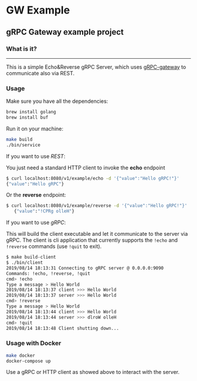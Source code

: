 # GW Example

## gRPC Gateway example project

### What is it?

___
This is a simple Echo&Reverse gRPC Server, which uses [gRPC-gateway](https://grpc-ecosystem.github.io/grpc-gateway/) to communicate also via REST.

### Usage

Make sure you have all the dependencies:

```bash
brew install golang
brew install buf
```

Run it on your machine:

```bash
make build
./bin/service
```

If you want to use *REST*:

You just need a standard HTTP client to invoke the **echo** endpoint

```bash
$ curl localhost:8080/v1/example/echo -d '{"value":"Hello gRPC!"}'
{"value":"Hello gRPC"}
```

Or the **reverse** endpoint:

```bash
$ curl localhost:8080/v1/example/reverse -d '{"value":"Hello gRPC!"}'
   {"value":"!CPRg olleH"}
```

If you want to use *gRPC*:

This will build the client executable and let it communicate to the server via gRPC.
The client is cli application that currently supports the `!echo` and `!reverse` commands (use `!quit` to exit).

```bash
$ make build-client
$ ./bin/client
2019/08/14 18:13:31 Connecting to gRPC server @ 0.0.0.0:9090
Commands: !echo, !reverse, !quit
cmd> !echo
Type a message > Hello World
2019/08/14 18:13:37 client >>> Hello World
2019/08/14 18:13:37 server >>> Hello World
cmd> !reverse
Type a message > Hello World
2019/08/14 18:13:44 client >>> Hello World
2019/08/14 18:13:44 server >>> dlroW olleH
cmd> !quit
2019/08/14 18:13:48 Client shutting down...
```

### Usage with Docker

```bash
make docker
docker-compose up
```

Use a gRPC or HTTP client as showed above to interact with the server.

